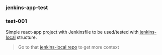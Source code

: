 ### jenkins-app-test
### test-001

Simple react-app project with Jenkinsfile to be used/tested with [jenkins-local](https://github.com/mmendesas/jenkins-local) structure.

> Go to that [jenkins-local repo](https://github.com/mmendesas/jenkins-local) to get more context
